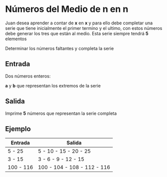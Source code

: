 # Números del Medio de n en n

Juan desea aprender a contar de **x** en **x** y para ello debe completar una serie que tiene inicialmente el primer termino y el ultimo, con estos números debe generar los tres que están al medio. Esta serie siempre tendrá **5** elementos

Determinar los números faltantes y completa la serie

## Entrada

Dos números enteros: 

**a** y **b** que representan los extremos de la serie

## Salida

Imprime **5** números que representan la serie completa

## Ejemplo
| Entrada| Salida  |
|--|--|
| 5 - 25	  | 5 - 10 - 15 - 20 - 25 |
| 3 - 15	  | 3 - 6 - 9 - 12 - 15  |
| 100 - 116	  | 100 - 104 - 108 - 112 - 116  |
